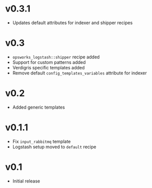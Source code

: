 # v0.3.1

* Updates default attributes for indexer and shipper recipes

# v0.3

* `opsworks_logstash::shipper` recipe added
* Support for custom patterns added
* Verdigris specific templates added
* Remove default `config_templates_variables` attribute for indexer

# v0.2

* Added generic templates

# v0.1.1

* Fix `input_rabbitmq` template
* Logstash setup moved to `default` recipe

# v0.1

* Initial release
